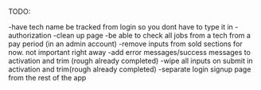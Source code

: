 TODO:

-have tech name be tracked from login so you dont have to type it in
-authorization
-clean up page
-be able to check all jobs from a tech from a pay period (in an admin account)
-remove inputs from sold sections for now. not important right away
-add error messages/success messages to activation and trim (rough already completed)
-wipe all inputs on submit in activation and trim(rough already completed)
-separate login signup page from the rest of the app